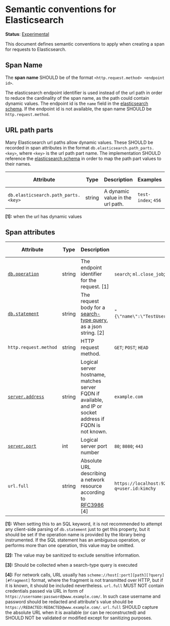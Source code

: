 # Semantic conventions for Elasticsearch

**Status**: [Experimental](../../../document-status.md)

This document defines semantic conventions to apply when creating a span for requests to Elasticsearch.

## Span Name

The **span name** SHOULD be of the format `<http.request.method> <endpoint id>`.

The elasticsearch endpoint identifier is used instead of the url path in order to reduce the cardinality of the span 
name, as the path could contain dynamic values. The endpoint id is the `name` field in the
[elasticsearch schema](https://raw.githubusercontent.com/elastic/elasticsearch-specification/main/output/schema/schema.json).
If the endpoint id is not available, the span name SHOULD be `http.request.method`.

## URL path parts

Many Elasticsearch url paths allow dynamic values. These SHOULD be recorded in span attributes in the format
`db.elasticsearch.path_parts.<key>`, where `<key>` is the url path part name. The implementation SHOULD
reference the [elasticsearch schema](https://raw.githubusercontent.com/elastic/elasticsearch-specification/main/output/schema/schema.json)
in order to map the path part values to their names.

| Attribute                           | Type | Description                           | Examples            | Requirement Level |
|-------------------------------------|---|---------------------------------------|---------------------|---|
| `db.elasticsearch.path_parts.<key>` | string | A dynamic value in the url path.      | `test-index`; `456` | Conditionally Required: [1] |

**[1]:** when the url has dynamic values

## Span attributes

<!-- semconv db.elasticsearch -->
| Attribute  | Type | Description  | Examples  | Requirement Level |
|---|---|---|---|---|
| [`db.operation`](../database.md) | string | The endpoint identifier for the request. [1] | `search`; `ml.close_job`; `cat.aliases` | Required |
| [`db.statement`](../database.md) | string | The request body for a [search-type query](https://www.elastic.co/guide/en/elasticsearch/reference/current/search.html), as a json string. [2] | `"{\"name\":\"TestUser\",\"password\":\"REDACTED\"}"` | Recommended: [3] |
| `http.request.method` | string | HTTP request method. | `GET`; `POST`; `HEAD` | Required |
| [`server.address`](../span-general.md) | string | Logical server hostname, matches server FQDN if available, and IP or socket address if FQDN is not known. | `example.com` | See below |
| [`server.port`](../span-general.md) | int | Logical server port number | `80`; `8080`; `443` | Recommended |
| `url.full` | string | Absolute URL describing a network resource according to [RFC3986](https://www.rfc-editor.org/rfc/rfc3986) [4] | `https://localhost:9200/index/_search?q=user.id:kimchy` | Required |

**[1]:** When setting this to an SQL keyword, it is not recommended to attempt any client-side parsing of `db.statement` just to get this property, but it should be set if the operation name is provided by the library being instrumented. If the SQL statement has an ambiguous operation, or performs more than one operation, this value may be omitted.

**[2]:** The value may be sanitized to exclude sensitive information.

**[3]:** Should be collected when a search-type query is executed

**[4]:** For network calls, URL usually has `scheme://host[:port][path][?query][#fragment]` format, where the fragment is not transmitted over HTTP, but if it is known, it should be included nevertheless.
`url.full` MUST NOT contain credentials passed via URL in form of `https://username:password@www.example.com/`. In such case username and password should be redacted and attribute's value should be `https://REDACTED:REDACTED@www.example.com/`.
`url.full` SHOULD capture the absolute URL when it is available (or can be reconstructed) and SHOULD NOT be validated or modified except for sanitizing purposes.
<!-- endsemconv -->
